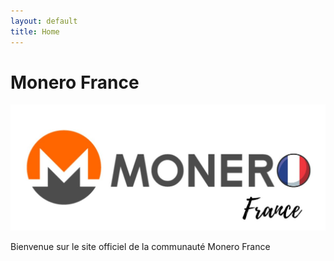 ```yaml
---
layout: default
title: Home
---
```


# Monero France

![Alt Text for Image](assets/img/Monero-France-logo.jpeg)

Bienvenue sur le site officiel de la communauté Monero France
